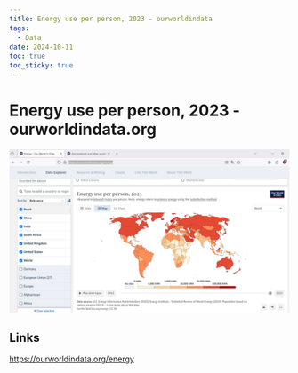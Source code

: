 ```yaml
---
title: Energy use per person, 2023 - ourworldindata
tags:
  - Data
date: 2024-10-11
toc: true
toc_sticky: true
---
```


# Energy use per person, 2023 - ourworldindata.org




![](../_asset/2024-10-02-ourwoldindata_image_1.jpeg)

## Links

<https://ourworldindata.org/energy>
